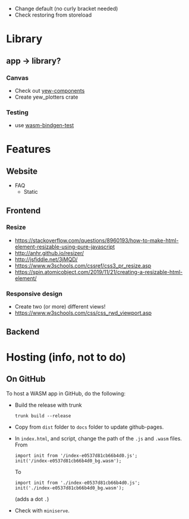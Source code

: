 - Change default (no curly bracket needed)
- Check restoring from storeload

# Library

## app -> library?

### Canvas

- Check out [yew-components](https://crates.io/crates/yew-components/0.3.0)
- Create yew_plotters crate

### Testing

- use [wasm-bindgen-test](https://rustwasm.github.io/docs/wasm-bindgen/wasm-bindgen-test/index.html)

# Features

## Website

- FAQ
  - Static

## Frontend

### Resize

- https://stackoverflow.com/questions/8960193/how-to-make-html-element-resizable-using-pure-javascript
- http://anhr.github.io/resizer/
- http://jsfiddle.net/3jMQD/
- https://www.w3schools.com/cssref/css3_pr_resize.asp
- https://spin.atomicobject.com/2019/11/21/creating-a-resizable-html-element/

### Responsive design

- Create two (or more) different views!
- https://www.w3schools.com/css/css_rwd_viewport.asp

## Backend



# Hosting (info, not to do)

## On GitHub

To host a WASM app in GitHub, do the following:

- Build the release with trunk

  ```shell
  trunk build --release
  ```

- Copy from `dist` folder to `docs` folder to update github-pages.

- In `index.html`, <link> and <body> script, change the path of the `.js` and `.wasm` files.
  From

  ```
  import init from '/index-e0537d81cb66b4d0.js';
  init('/index-e0537d81cb66b4d0_bg.wasm');
  ```

  To 

  ```
  import init from './index-e0537d81cb66b4d0.js';
  init('./index-e0537d81cb66b4d0_bg.wasm');
  ```

  (adds a dot `.`)
  
- Check with `miniserve`.

